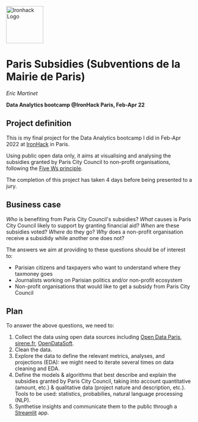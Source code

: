 <img src="https://bit.ly/2VnXWr2" alt="Ironhack Logo" width="100"/>

# Paris Subsidies (Subventions de la Mairie de Paris)
*Eric Martinet*

**Data Analytics bootcamp @IronHack Paris, Feb-Apr 22**

## Project definition

This is my final project for the Data Analytics bootcamp I did in Feb-Apr 2022 at [IronHack](https://www.ironhack.com/fr/data-analytics/paris) in Paris.

Using public open data only, it aims at visualising and analysing the subsidies granted by Paris City Council to non-profit organisations, following the [Five Ws principle](https://en.wikipedia.org/wiki/Five_Ws).

The completion of this project has taken 4 days before being presented to a jury.

## Business case
*Who* is benefiting from Paris City Council's subsidies? *What* causes is Paris City Council likely to support by granting financial aid? *When* are these subsidies voted? *Where* do they go? *Why* does a non-profit organisation receive a subsididy while another one does not?

The answers we aim at providing to these questions should be of interest to:

- Parisian citizens and taxpayers who want to understand where they taxmoney goes
- Journalists working on Parisian politics and/or non-profit ecosystem
- Non-profit organisations that would like to get a subsidy from Paris City Council

## Plan
To answer the above questions, we need to:

1. Collect the data using open data sources including [Open Data Paris](https://opendata.paris.fr), [sirene.fr](https://www.sirene.fr/sirene/public/accueil), [OpenDataSoft](https://public.opendatasoft.com/explore/dataset/economicref-france-sirene-v3/).
2. Clean the data.
3. Explore the data to define the relevant metrics, analyses, and projections (EDA): we might need to iterate several times on data cleaning and EDA.
4. Define the models & algorithms that best describe and explain the subsidies granted by Paris City Council, taking into account quantitative (amount, etc.) & qualitative data (project nature and description, etc.). Tools to be used: statistics, probabilies, natural language processing (NLP).
5. Synthetise insights and communicate them to the public through a [Streamlit](https://streamlit.io) app.
